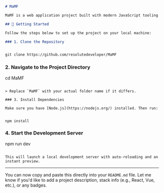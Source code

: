 ````markdown
# MaMF

MaMF is a web application project built with modern JavaScript tooling. This README will help you get started with the project quickly by outlining the setup and development steps.

## 🚀 Getting Started

Follow the steps below to set up the project on your local machine:

### 1. Clone the Repository


git clone https://github.com/resolutedeveloper/MaMF
````

### 2. Navigate to the Project Directory


cd MaMF
```

> Replace `MaMF` with your actual folder name if it differs.

### 3. Install Dependencies

Make sure you have [Node.js](https://nodejs.org/) installed. Then run:


npm install
```

### 4. Start the Development Server


npm run dev
```

This will launch a local development server with auto-reloading and an instant preview.

```

---

You can now copy and paste this directly into your `README.md` file. Let me know if you'd like to add a project description, stack info (e.g., React, Vue, etc.), or any badges.
```
